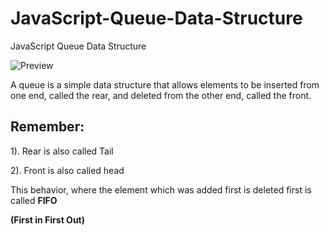 # JavaScript-Queue-Data-Structure
JavaScript Queue Data Structure


![Preview](https://github.com/HarunHM/JavaScript-Queue-Data-Structure/blob/master/Screenshot%20from%202020-06-16%2018-05-37.png "Title")

<p> A queue is a simple data structure that allows elements to be inserted from one end, called the rear, and deleted from the other end, called the front.</p>
<h2> Remember:</h2>
<p>1). Rear is also called Tail </p>
<p>2). Front is also called head </p>


<p> This behavior, where the element which was added first is deleted first is called <b> FIFO </p> (First in First Out)
